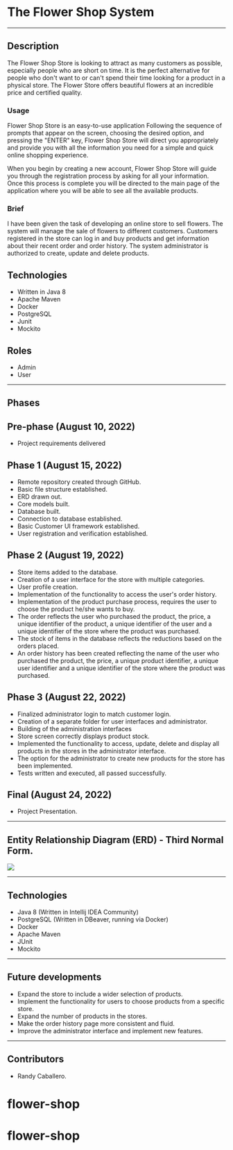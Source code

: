 # The Flower Shop System
___

## Description
The Flower Shop Store is looking to attract as many customers as possible, especially people who are short on time. It is the perfect alternative for people who don't want to or can't spend their time looking for a product in a physical store. The Flower Store offers beautiful flowers at an incredible price and certified quality.

### Usage
Flower Shop Store is an easy-to-use application Following the sequence of prompts that appear on the screen, choosing the desired option, and pressing the "ENTER" key, Flower Shop Store will direct you appropriately and provide you with all the information you need for a simple and quick online shopping experience.

When you begin by creating a new account, Flower Shop Store will guide you through the registration process by asking for all your information. Once this process is complete you will be directed to the main page of the application where you will be able to see all the available products.

### Brief
I have been given the task of developing an online store to sell flowers. The system will manage the sale of flowers to different customers. Customers registered in the store can log in and buy products and get information about their recent order and order history. The system administrator is authorized to create, update and delete products.

## Technologies
* Written in Java 8
* Apache Maven
* Docker
* PostgreSQL
* Junit
* Mockito

## Roles
* Admin
* User
___
  
## Phases

## Pre-phase (August 10, 2022)
* Project requirements delivered

## Phase 1 (August 15, 2022)
* Remote repository created through GitHub.
* Basic file structure established.
* ERD drawn out.
* Core models built.
* Database built.
* Connection to database established.
* Basic Customer UI framework established.
* User registration and verification established.

## Phase 2 (August 19, 2022)
* Store items added to the database.
* Creation of a user interface for the store with multiple categories.
* User profile creation.
* Implementation of the functionality to access the user's order history.
* Implementation of the product purchase process, requires the user to choose the product he/she wants to buy.
* The order reflects the user who purchased the product, the price, a unique identifier of the product, a unique identifier of the user and a unique identifier of the store where the product was purchased.
* The stock of items in the database reflects the reductions based on the orders placed.
* An order history has been created reflecting the name of the user who purchased the product, the price, a unique product identifier, a unique user identifier and a unique identifier of the store where the product was purchased.

## Phase 3 (August 22, 2022)
* Finalized administrator login to match customer login.
* Creation of a separate folder for user interfaces and administrator.
* Building of the administration interfaces
* Store screen correctly displays product stock.
* Implemented the functionality to access, update, delete and display all products in the stores in the administrator interface.
* The option for the administrator to create new products for the store has been implemented.
* Tests written and executed, all passed successfully.

## Final (August 24, 2022)
* Project Presentation.
___

## Entity Relationship Diagram (ERD) - Third Normal Form.

![](../ERD.png)
___

## Technologies

* Java 8 (Written in Intellij IDEA Community)
* PostgreSQL (Written in DBeaver, running via Docker)
* Docker
* Apache Maven
* JUnit
* Mockito
___

 ## Future developments
* Expand the store to include a wider selection of products.
* Implement the functionality for users to choose products from a specific store.
* Expand the number of products in the stores.
* Make the order history page more consistent and fluid.
* Improve the administrator interface and implement new features.
___

## Contributors 
* Randy Caballero.



# flower-shop
# flower-shop
